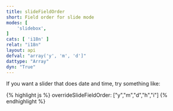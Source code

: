 ```yaml
---
title: slideFieldOrder
short: Field order for slide mode
modes: [
	'slidebox',
]
cats: [ 'i18n' ]
relat: "i18n"
layout: api
defval: "array('y', 'm', 'd']"
dattype: "Array"
dyn: "True"
---
```


If you want a slider that does date and time, try something like:

{% highlight js %}
overrideSlideFieldOrder: ["y","m","d","h","i"]
{% endhighlight %}
